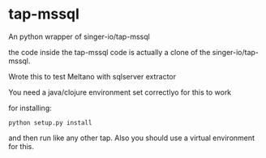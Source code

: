 # tap-mssql
An python wrapper of singer-io/tap-mssql

the code inside the tap-mssql code is actually a clone of the singer-io/tap-mssql.

Wrote this to test Meltano with sqlserver extractor

You need a java/clojure environment set correctlyo for this to work

for installing:

```
python setup.py install
```

and then run like any other tap. Also you should use a virtual environment for this.



